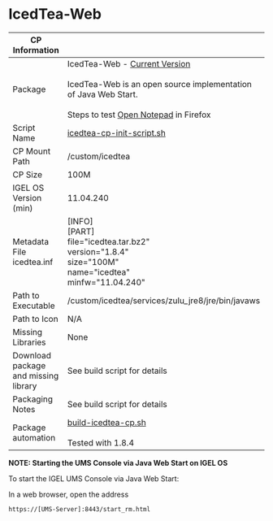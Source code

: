 # IcedTea-Web

|  CP Information |            |
|--------------------|------------|
| Package | IcedTea-Web - [Current Version](https://www.azul.com/downloads/icedtea-web-community) <br /><br /> IcedTea-Web is an open source implementation of Java Web Start. <br /><br /> Steps to test [Open Notepad](https://docs.oracle.com/javase/tutorial/deployment/webstart/running.html#desktop) in Firefox |
| Script Name | [icedtea-cp-init-script.sh](icedtea-cp-init-script.sh) |
| CP Mount Path | /custom/icedtea |
| CP Size | 100M |
| IGEL OS Version (min) | 11.04.240 |
| Metadata File <br /> icedtea.inf | [INFO] <br /> [PART] <br /> file="icedtea.tar.bz2" <br /> version="1.8.4" <br /> size="100M" <br /> name="icedtea" <br /> minfw="11.04.240" |
| Path to Executable | /custom/icedtea/services/zulu_jre8/jre/bin/javaws |
| Path to Icon | N/A |
| Missing Libraries | None |
| Download package and missing library | See build script for details |
| Packaging Notes | See build script for details |
| Package automation | [build-icedtea-cp.sh](build-icedtea-cp.sh) <br /><br /> Tested with 1.8.4 |

**NOTE: Starting the UMS Console via Java Web Start on IGEL OS**

To start the IGEL UMS Console via Java Web Start:

In a web browser, open the address

```
https://[UMS-Server]:8443/start_rm.html
  ```
